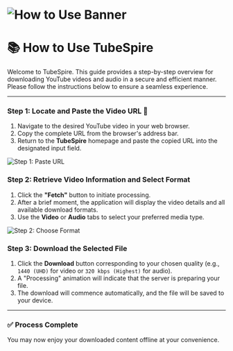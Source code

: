 # ![How to Use Banner](https://placehold.co/1200x300/0D1117/5865F2/png?text=How+To+Use+TubeSpire)

# 📚 How to Use TubeSpire

Welcome to TubeSpire. This guide provides a step-by-step overview for downloading YouTube videos and audio in a secure and efficient manner. Please follow the instructions below to ensure a seamless experience.

---

### **Step 1: Locate and Paste the Video URL** 🔗

1.  Navigate to the desired YouTube video in your web browser.
2.  Copy the complete URL from the browser's address bar.
3.  Return to the **TubeSpire** homepage and paste the copied URL into the designated input field.

![Step 1: Paste URL](https://i.imgur.com/your-paste-image.png)

### **Step 2: Retrieve Video Information and Select Format**

1.  Click the **"Fetch"** button to initiate processing.
2.  After a brief moment, the application will display the video details and all available download formats.
3.  Use the **Video** or **Audio** tabs to select your preferred media type.

![Step 2: Choose Format](https://i.imgur.com/your-choose-image.png)

### **Step 3: Download the Selected File**

1.  Click the **Download** button corresponding to your chosen quality (e.g., `1440 (UHD)` for video or `320 kbps (Highest)` for audio).
2.  A "Processing" animation will indicate that the server is preparing your file.
3.  The download will commence automatically, and the file will be saved to your device.

---

### ✅ **Process Complete**

You may now enjoy your downloaded content offline at your convenience.
